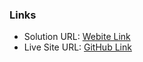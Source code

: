 
### Links

- Solution URL: [Webite Link](https://github.com/palashbhasme/blog-preview-card)
- Live Site URL: [GitHub Link](https://palashbhasme.github.io/blog-preview-card/)

